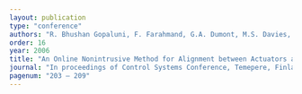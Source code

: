 ```yaml
---
layout: publication
type: "conference"
authors: "R. Bhushan Gopaluni, F. Farahmand, G.A. Dumont, M.S. Davies, P. Loewen"
order: 16
year: 2006
title: "An Online Nonintrusive Method for Alignment between Actuators and their Response Centres"
journal: "In proceedings of Control Systems Conference, Temepere, Finland"
pagenum: "203 – 209"
---
```

